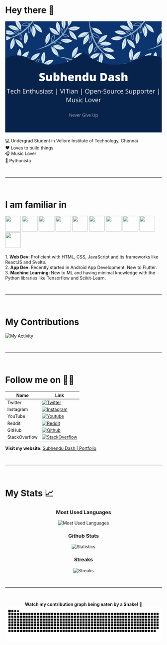 # Hey there 👋
![MastHead](images/banner.jpg)

<!--
**subhendudash02/subhendudash02** is a ✨ _special_ ✨ repository because its `README.md` (this file) appears on your GitHub profile.

Here are some ideas to get you started:

- 🔭 I’m currently working on ...
- 🌱 I’m currently learning ...
- 👯 I’m looking to collaborate on ...
- 🤔 I’m looking for help with ...
- 💬 Ask me about ...
- 📫 How to reach me: ...
- 😄 Pronouns: ...
- ⚡ Fun fact: ...
-->

💻 Undergrad Student in Vellore Institute of Technology, Chennai<br>
:heart: Loves to build things<br>
🎧 Music Lover<br>
:snake: Pythonista

<br><hr><br>

# I am familiar in
<div>
  <img src = "https://cdn.jsdelivr.net/gh/devicons/devicon/icons/python/python-original.svg" height = "50px" width = "50px"></img>
  <img src = "https://cdn.jsdelivr.net/gh/devicons/devicon/icons/jupyter/jupyter-original.svg" height = "50px" width = "50px"></img>
  <img src = "https://cdn.jsdelivr.net/gh/devicons/devicon/icons/c/c-original.svg" height = "50px" width = "50px"></img>
  <img src = "https://cdn.jsdelivr.net/gh/devicons/devicon/icons/cplusplus/cplusplus-original.svg" height = "50px" width = "50px"></img>
  <img src = "https://cdn.jsdelivr.net/gh/devicons/devicon/icons/html5/html5-original-wordmark.svg" height = "50px" width = "50px"></img>
  <img src = "https://cdn.jsdelivr.net/gh/devicons/devicon/icons/css3/css3-original-wordmark.svg" height = "50px" width = "50px"></img>
  <img src = "https://cdn.jsdelivr.net/gh/devicons/devicon/icons/bootstrap/bootstrap-plain.svg" height = "50px" width = "50px"></img>
  <img src = "https://cdn.jsdelivr.net/gh/devicons/devicon/icons/javascript/javascript-plain.svg" height = "50px" width = "50px"></img>
  <img src = "https://cdn.jsdelivr.net/gh/devicons/devicon/icons/react/react-original.svg" height = "50px" width = "50px"></img>
  <img src="https://cdn.jsdelivr.net/gh/devicons/devicon/icons/ubuntu/ubuntu-plain.svg" height = "50px" width = "50px"></img>
</div>
<br>
1. <b>Web Dev: </b> Proficient with HTML, CSS, JavaScript and its frameworks like ReactJS and Svelte.<br>
2. <b>App Dev: </b> Recently started in Android App Development. New to Flutter.<br>
3. <b>Machine Learning: </b> New to ML and having minimal knowledge with the Python libraries like Tensorflow and Scikit-Learn.

<br><hr><br>

# My Contributions
![My Activity](https://activity-graph.herokuapp.com/graph?username=subhendudash02&theme=xcode)

<br><hr><br>

# Follow me on 🤝🏼

| Name | Link |
| ----- | ----- |
| Twitter | [![Twitter](https://img.shields.io/badge/Twitter-SubhenduDash02-blue.svg?&style=for-the-badge&logo=twitter)](https://www.twitter.com/SubhenduDash02/) |
| Instagram | [![Instagram](https://img.shields.io/badge/Instagram-subu.dash-pink.svg?&style=for-the-badge&logo=instagram)](https://www.instagram.com/subu.dash/) |
| YouTube | [![Youtube](https://img.shields.io/badge/Youtube-subhendu%20Dash-red.svg?&style=for-the-badge&logo=youtube)](https://www.youtube.com/channel/UCYawRTVHxMGvFMXW_fzcJfw) |
| Reddit | [![Reddit](https://img.shields.io/badge/Reddit-Insane_Boi_-red.svg?&style=for-the-badge&logo=reddit)](https://www.reddit.com/user/Insane_Boi_) |
| GitHub | [![Github](https://img.shields.io/badge/Github-subhendudash02-black.svg?&style=for-the-badge&logo=github)](https://github.com/subhendudash02/) |
| StackOverflow | [![StackOverflow](https://img.shields.io/badge/StackOverflow-Subhendu%20Dash-orange.svg?&style=for-the-badge&logo=stackoverflow)](https://stackoverflow.com/users/14406184/subhendu-dash) |

<b>Visit my website: </b> [Subhendu Dash | Portfolio](https://subhendudash02.github.io)

<br><hr><br>

# My Stats 📈

<div align = "center">

### Most Used Languages
  
![Most Used Languages](https://github-readme-stats.vercel.app/api/top-langs/?username=subhendudash02&layout=compact&theme=monokai&langs_count=10)

### Github Stats

![Statistics](https://github-readme-stats.vercel.app/api?username=subhendudash02&show_icons=true&theme=monokai)

### Streaks

![Streaks](https://github-readme-streak-stats.herokuapp.com/?user=subhendudash02&theme=monokai)

<br><hr><br>
  
<b>Watch my contribution graph being eaten by a Snake! 🐍</b>
![Snake](images/snake.svg)
